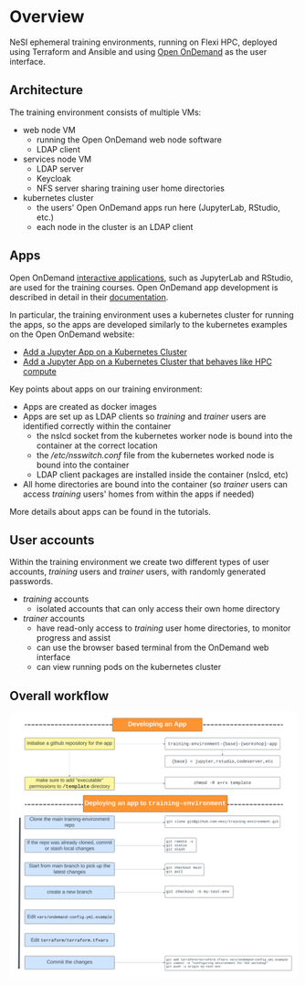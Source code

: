# Overview

NeSI ephemeral training environments, running on Flexi HPC, deployed using Terraform and Ansible and using [Open OnDemand](https://osc.github.io/ood-documentation/latest/index.html) as the user interface.

## Architecture

The training environment consists of multiple VMs:

- web node VM
    * running the Open OnDemand web node software
    * LDAP client
- services node VM
    * LDAP server
    * Keycloak
    * NFS server sharing training user home directories
- kubernetes cluster
    * the users' Open OnDemand apps run here (JupyterLab, RStudio, etc.)
    * each node in the cluster is an LDAP client

## Apps

Open OnDemand [interactive applications](https://osc.github.io/ood-documentation/latest/index.html), such as JupyterLab and RStudio, are used for the training courses.
Open OnDemand app development is described in detail in their [documentation](https://osc.github.io/ood-documentation/latest/how-tos/app-development.html).

In particular, the training environment uses a kubernetes cluster for running the apps, so the apps are developed similarly to the kubernetes examples on the Open OnDemand website:

- [Add a Jupyter App on a Kubernetes Cluster](https://osc.github.io/ood-documentation/latest/tutorials/tutorials-interactive-apps/k8s-jupyter.html)
- [Add a Jupyter App on a Kubernetes Cluster that behaves like HPC compute](https://osc.github.io/ood-documentation/latest/tutorials/tutorials-interactive-apps/k8s-like-hpc-jupyter.html)

Key points about apps on our training environment:

- Apps are created as docker images
- Apps are set up as LDAP clients so *training* and *trainer* users are identified correctly within the container
    * the nslcd socket from the kubernetes worker node is bound into the container at the correct location
    * the */etc/nsswitch.conf* file from the kubernetes worked node is bound into the container
    * LDAP client packages are installed inside the container (nslcd, etc)
- All home directories are bound into the container (so *trainer* users can access *training* users' homes from within the apps if needed)

More details about apps can be found in the tutorials.

## User accounts

Within the training environment we create two different types of user accounts, *training* users and *trainer* users, with randomly generated passwords.

- *training* accounts
    * isolated accounts that can only access their own home directory
- *trainer* accounts
    * have read-only access to *training* user home directories, to monitor progress and assist
    * can use the browser based terminal from the OnDemand web interface
    * can view running pods on the kubernetes cluster

## Overall workflow

![image](./images/building-deploying-app-workflow.png)